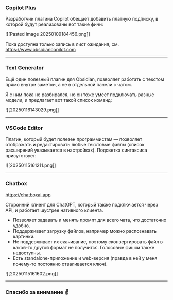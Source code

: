 

### Copilot Plus

Разработчик плагина Copilot обещает добавить платную подписку, в которой будут реализованы вот такие фичи:

![[Pasted image 20250109184456.png]]

Пока доступна только запись в лист ожидания, см. https://www.obsidiancopilot.com

---

### Text Generator

Ещё один полезный плагин для Obsidian, позволяет работать с текстом прямо внутри заметки, а не в отдельной панели с чатом.

Я с ним пока не разбирался, но он тоже умеет подключать разные модели, и предлагает вот такой список команд:

![[20250116143029.png]]

---

### VSCode Editor

Плагин, который будет полезен программистам — позволяет отображать и редактировать любые текстовые файлы (список расширений указывается в настройках). Подсветка синтаксиса присутствует:

![[20250115161211.png]]

---

### Chatbox
https://chatboxai.app

Сторонний клиент для ChatGPT, который также подключается через API, и работает шустрее нативного клиента.
- Позволяет задавать и менять промпт для всего чата, что достаточно удобно.
- Поддерживает загрузку файлов, например можно распознавать картинки.
- Не поддерживает их скачивание, поэтому сконвертировать файл в какой-то другой формат не получится. Голосовые фишки также недоступны.
- Есть standalone-приложение и web-версия (правда в ней у меня почему-то постоянно отваливается ключ).

![[20250115161602.png]]

---

### Спасибо за внимание ✌️